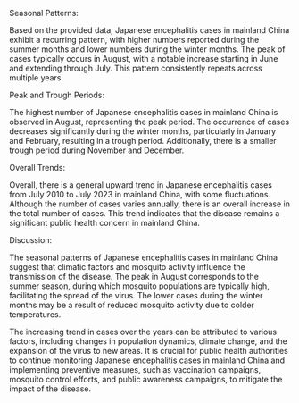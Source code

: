 Seasonal Patterns: 

Based on the provided data, Japanese encephalitis cases in mainland China exhibit a recurring pattern, with higher numbers reported during the summer months and lower numbers during the winter months. The peak of cases typically occurs in August, with a notable increase starting in June and extending through July. This pattern consistently repeats across multiple years.

Peak and Trough Periods: 

The highest number of Japanese encephalitis cases in mainland China is observed in August, representing the peak period. The occurrence of cases decreases significantly during the winter months, particularly in January and February, resulting in a trough period. Additionally, there is a smaller trough period during November and December.

Overall Trends: 

Overall, there is a general upward trend in Japanese encephalitis cases from July 2010 to July 2023 in mainland China, with some fluctuations. Although the number of cases varies annually, there is an overall increase in the total number of cases. This trend indicates that the disease remains a significant public health concern in mainland China.

Discussion: 

The seasonal patterns of Japanese encephalitis cases in mainland China suggest that climatic factors and mosquito activity influence the transmission of the disease. The peak in August corresponds to the summer season, during which mosquito populations are typically high, facilitating the spread of the virus. The lower cases during the winter months may be a result of reduced mosquito activity due to colder temperatures.

The increasing trend in cases over the years can be attributed to various factors, including changes in population dynamics, climate change, and the expansion of the virus to new areas. It is crucial for public health authorities to continue monitoring Japanese encephalitis cases in mainland China and implementing preventive measures, such as vaccination campaigns, mosquito control efforts, and public awareness campaigns, to mitigate the impact of the disease.